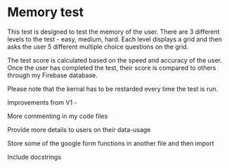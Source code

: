 # Memory test

This test is designed to test the memory of the user. There are 3 different levels to the test - easy, medium, hard. Each level displays a grid and then asks the user 5 different multiple choice questions on the grid. 

The test score is calculated based on the speed and accuracy of the user. Once the user has completed the test, their score is compared to others through my Firebase database.

Please note that the kernal has to be restarded every time the test is run.



Improvements from V1 -

More commenting in my code files

Provide more details to users on their data-usage

Store some of the google form functions in another file and then import

Include docstrings
